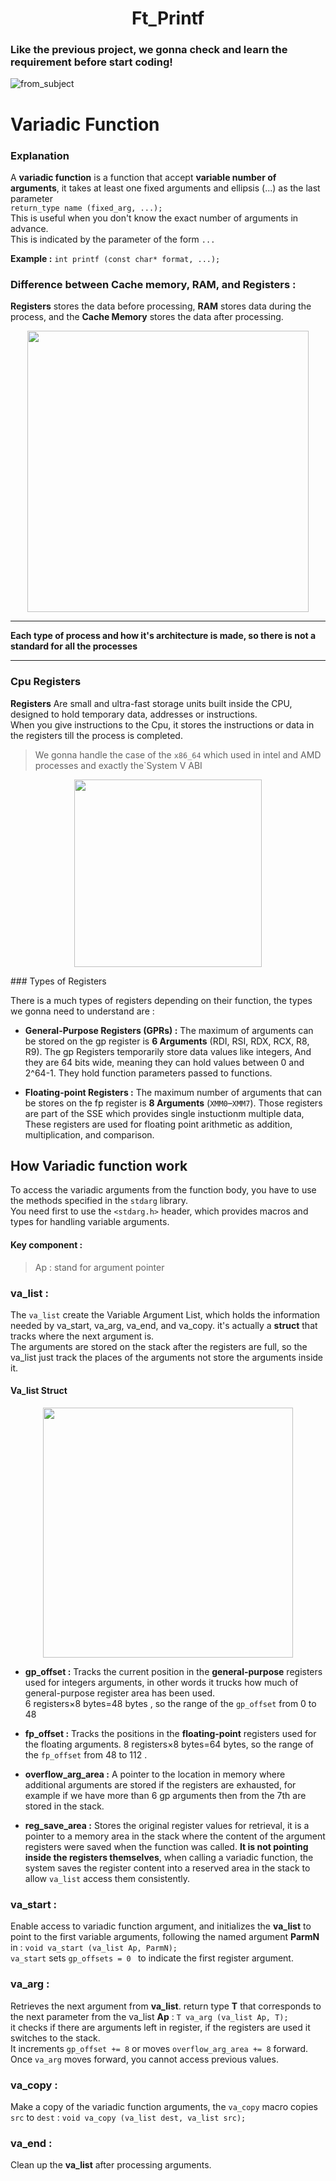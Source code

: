 <h1 align="center">Ft_Printf</h1>

### Like the previous project, we gonna check and learn the requirement before start coding! 

![from_subject](https://i.ibb.co/LzdVKN9P/Screenshot-from-2025-01-29-14-25-36.png)

# **Variadic Function**

### Explanation  

A **variadic function** is a function that accept **variable number of arguments**, it takes at least one fixed arguments and ellipsis (...) as the last parameter   
`return_type name (fixed_arg, ...);`  
This is useful when you don't know the exact number of arguments in advance.   
This is indicated by the parameter of the form `...`   

**Example :** `int printf (const char* format, ...);`   


### Difference between Cache memory, RAM, and Registers :

**Registers** stores the data before processing, **RAM** stores data during the process, and the **Cache Memory** stores the data after processing.

<p align="center" >
	<img src ="https://i.ibb.co/pvxZLJBR/image.png" width=450>
</p>

___
**Each type of process and how it's architecture is made, so there is not a standard for all the processes**
___


### Cpu Registers

**Registers** Are small and ultra-fast storage units built inside the CPU, designed to hold temporary data, addresses or instructions.  
When you give instructions to the Cpu, it stores the instructions or data in the registers till the process is completed.  

> We gonna handle the case of the `x86_64` which used in intel and AMD processes and exactly  the`System V ABI   

<p align = "center">
	<img src = "https://i.imgur.com/5x4jmrP.png" height ="300" >
</p>
### Types of Registers

There is a much types of registers depending on their function, the types we gonna need to understand are :  
+ **General-Purpose Registers (GPRs) :** The maximum of arguments can be stored on the gp register is **6 Arguments** (RDI, RSI, RDX, RCX, R8, R9). The gp Registers temporarily store data values like integers, And they are 64 bits wide, meaning they can hold values between 0 and 2^64-1. They hold function parameters passed to functions.  

+ **Floating-point Registers :** The maximum number of arguments that can be stores on the fp register is **8 Arguments** (`XMM0`–`XMM7`). Those registers are part of the SSE which provides single instuctionm multiple data, These registers are used for floating point arithmetic as addition, multiplication, and comparison.  

## How Variadic function work 

To access the variadic arguments from the function body, you have to use the methods specified in the `stdarg` library.  
You need first to use the `<stdarg.h>` header, which provides macros and types for handling variable arguments.  
#### Key component :

>Ap : stand for argument pointer

### **va_list :** 
The `va_list` create the Variable Argument List, which holds the information needed by va_start, va_arg, va_end, and va_copy. it's actually a **struct** that tracks where the next argument is.  
The arguments are stored on the stack after the registers are full, so the va_list just track the places of the arguments not store the arguments inside it.  
#### Va_list Struct

<p align="center">
<img src = "https://i.ibb.co/tpQ1WHrq/codeimage-snippet-1.png" width =" 400" >
</p>

+ **gp_offset :** Tracks the current position in the **general-purpose** registers used for integers arguments, in other words it trucks how much of general-purpose register area has been used. 6 registers×8 bytes=48 bytes , so the range of the `gp_offset` from 0 to 48

+ **fp_offset :** Tracks the positions in the **floating-point** registers used for the floating arguments. 8 registers×8 bytes=64 bytes, so the range of the `fp_offset` from 48 to 112 .

+ **overflow_arg_area :** A pointer to the location in memory where additional arguments are stored if the registers are exhausted, for example if we have more than 6 gp arguments then from the 7th are stored in the stack.  

+ **reg_save_area :** Stores the original register values for retrieval, it is a pointer to a memory area in the stack where the content of the argument registers were saved when the function was called.  **It is not pointing inside the registers themselves**, when calling a variadic function, the system saves the register content into a reserved area in the stack to allow `va_list` access them consistently.  

###  **va_start :** 
Enable access to variadic function argument, and initializes the **va_list** to point to the first variable arguments, following the named argument **ParmN** in :
  `void va_start (va_list Ap, ParmN);`    
`va_start` sets `gp_offsets = 0 ` to indicate the first register argument.

### **va_arg :** 
Retrieves the next argument from **va_list**. return type **T** that corresponds to the next parameter from the va_list **Ap** :
  `T va_arg (va_list Ap, T);`  
it checks if there are arguments left in register, if the registers are used it switches to the stack.  
It increments `gp_offset += 8` or moves `overflow_arg_area += 8` forward.  
Once `va_arg` moves forward, you cannot access previous values.

### **va_copy :**
 Make a copy of the variadic function arguments, the `va_copy` macro copies `src` to `dest` :
  `void va_copy (va_list dest, va_list src);`

### **va_end :** 
Clean up the **va_list** after processing arguments.

